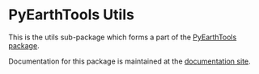 # PyEarthTools Utils

This is the utils sub-package which forms a part of the [PyEarthTools package](https://github.com/ACCESS-Community-Hub/PyEarthTools).

Documentation for this package is maintained at the [documentation site](https://pyearthtools.readthedocs.io/en/latest/).
